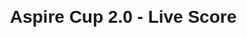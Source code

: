 <!DOCTYPE html>
<html>
<head>
    <title>Aspire Cup 2.0 Live Score</title>
    <style>
        body {
            font-family: Arial, sans-serif;
            text-align: center;
            margin: 20px;
        }
        iframe {
            width: 100%;
            max-width: 900px;
            height: 600px;
            border: none;
        }
    </style>
</head>
<body>
    <h1>Aspire Cup 2.0 - Live Score</h1>
    <iframe 
        src="https://tsrdsjsr-my.sharepoint.com/personal/ganesh_barik_partners_tatasteelfoundation_org/_layouts/15/Doc.aspx?sourcedoc={0a25565ea8f8b2}&action=embedview&wdAllowInteractivity=False&wdHideGridlines=True&wdHideHeaders=True&wdDownloadButton=True&range=A1:F108
    </iframe>
</body>
</html>
